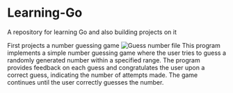 # Learning-Go
A repository for learning Go and also building projects on it



First projects a number guessing game
![Guess number file](https://github.com/King-kin5/Learning-Go/assets/108242144/eccbb9f1-3d55-4823-89bb-2f413be56457)
This program implements a simple number guessing game where the user tries to guess a randomly generated number within a specified range. The program provides feedback on each guess and congratulates the user upon a correct guess, indicating the number of attempts made. The game continues until the user correctly guesses the number.
